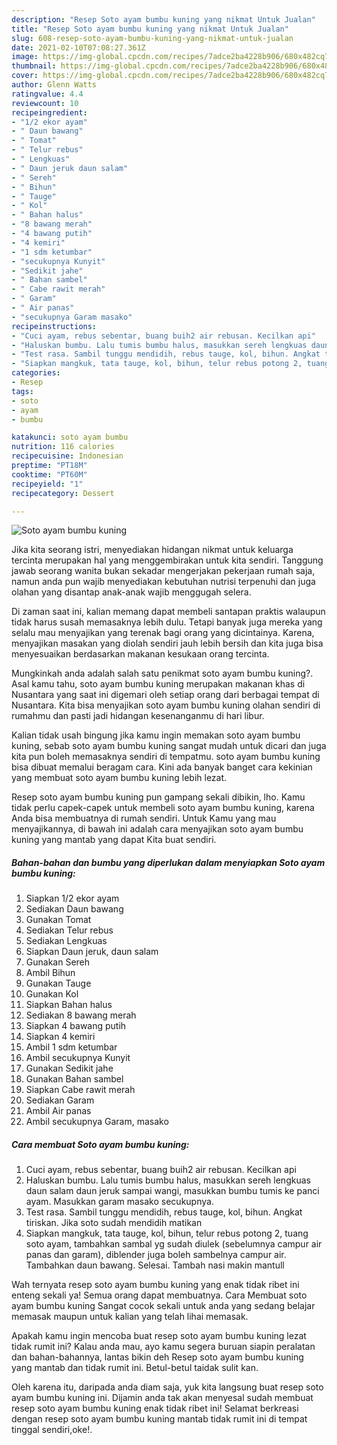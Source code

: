 ```yaml
---
description: "Resep Soto ayam bumbu kuning yang nikmat Untuk Jualan"
title: "Resep Soto ayam bumbu kuning yang nikmat Untuk Jualan"
slug: 608-resep-soto-ayam-bumbu-kuning-yang-nikmat-untuk-jualan
date: 2021-02-10T07:08:27.361Z
image: https://img-global.cpcdn.com/recipes/7adce2ba4228b906/680x482cq70/soto-ayam-bumbu-kuning-foto-resep-utama.jpg
thumbnail: https://img-global.cpcdn.com/recipes/7adce2ba4228b906/680x482cq70/soto-ayam-bumbu-kuning-foto-resep-utama.jpg
cover: https://img-global.cpcdn.com/recipes/7adce2ba4228b906/680x482cq70/soto-ayam-bumbu-kuning-foto-resep-utama.jpg
author: Glenn Watts
ratingvalue: 4.4
reviewcount: 10
recipeingredient:
- "1/2 ekor ayam"
- " Daun bawang"
- " Tomat"
- " Telur rebus"
- " Lengkuas"
- " Daun jeruk daun salam"
- " Sereh"
- " Bihun"
- " Tauge"
- " Kol"
- " Bahan halus"
- "8 bawang merah"
- "4 bawang putih"
- "4 kemiri"
- "1 sdm ketumbar"
- "secukupnya Kunyit"
- "Sedikit jahe"
- " Bahan sambel"
- " Cabe rawit merah"
- " Garam"
- " Air panas"
- "secukupnya Garam masako"
recipeinstructions:
- "Cuci ayam, rebus sebentar, buang buih2 air rebusan. Kecilkan api"
- "Haluskan bumbu. Lalu tumis bumbu halus, masukkan sereh lengkuas daun salam daun jeruk sampai wangi, masukkan bumbu tumis ke panci ayam. Masukkan garam masako secukupnya."
- "Test rasa. Sambil tunggu mendidih, rebus tauge, kol, bihun. Angkat tiriskan. Jika soto sudah mendidih matikan"
- "Siapkan mangkuk, tata tauge, kol, bihun, telur rebus potong 2, tuang soto ayam, tambahkan sambal yg sudah diulek (sebelumnya campur air panas dan garam), diblender juga boleh sambelnya campur air. Tambahkan daun bawang. Selesai. Tambah nasi makin mantull"
categories:
- Resep
tags:
- soto
- ayam
- bumbu

katakunci: soto ayam bumbu 
nutrition: 116 calories
recipecuisine: Indonesian
preptime: "PT18M"
cooktime: "PT60M"
recipeyield: "1"
recipecategory: Dessert

---
```



![Soto ayam bumbu kuning](https://img-global.cpcdn.com/recipes/7adce2ba4228b906/680x482cq70/soto-ayam-bumbu-kuning-foto-resep-utama.jpg)

Jika kita seorang istri, menyediakan hidangan nikmat untuk keluarga tercinta merupakan hal yang menggembirakan untuk kita sendiri. Tanggung jawab seorang  wanita bukan sekadar mengerjakan pekerjaan rumah saja, namun anda pun wajib menyediakan kebutuhan nutrisi terpenuhi dan juga olahan yang disantap anak-anak wajib menggugah selera.

Di zaman  saat ini, kalian memang dapat membeli santapan praktis walaupun tidak harus susah memasaknya lebih dulu. Tetapi banyak juga mereka yang selalu mau menyajikan yang terenak bagi orang yang dicintainya. Karena, menyajikan masakan yang diolah sendiri jauh lebih bersih dan kita juga bisa menyesuaikan berdasarkan makanan kesukaan orang tercinta. 



Mungkinkah anda adalah salah satu penikmat soto ayam bumbu kuning?. Asal kamu tahu, soto ayam bumbu kuning merupakan makanan khas di Nusantara yang saat ini digemari oleh setiap orang dari berbagai tempat di Nusantara. Kita bisa menyajikan soto ayam bumbu kuning olahan sendiri di rumahmu dan pasti jadi hidangan kesenanganmu di hari libur.

Kalian tidak usah bingung jika kamu ingin memakan soto ayam bumbu kuning, sebab soto ayam bumbu kuning sangat mudah untuk dicari dan juga kita pun boleh memasaknya sendiri di tempatmu. soto ayam bumbu kuning bisa dibuat memalui beragam cara. Kini ada banyak banget cara kekinian yang membuat soto ayam bumbu kuning lebih lezat.

Resep soto ayam bumbu kuning pun gampang sekali dibikin, lho. Kamu tidak perlu capek-capek untuk membeli soto ayam bumbu kuning, karena Anda bisa membuatnya di rumah sendiri. Untuk Kamu yang mau menyajikannya, di bawah ini adalah cara menyajikan soto ayam bumbu kuning yang mantab yang dapat Kita buat sendiri.

<!--inarticleads1-->

##### Bahan-bahan dan bumbu yang diperlukan dalam menyiapkan Soto ayam bumbu kuning:

1. Siapkan 1/2 ekor ayam
1. Sediakan  Daun bawang
1. Gunakan  Tomat
1. Sediakan  Telur rebus
1. Sediakan  Lengkuas
1. Siapkan  Daun jeruk, daun salam
1. Gunakan  Sereh
1. Ambil  Bihun
1. Gunakan  Tauge
1. Gunakan  Kol
1. Siapkan  Bahan halus
1. Sediakan 8 bawang merah
1. Siapkan 4 bawang putih
1. Siapkan 4 kemiri
1. Ambil 1 sdm ketumbar
1. Ambil secukupnya Kunyit
1. Gunakan Sedikit jahe
1. Gunakan  Bahan sambel
1. Siapkan  Cabe rawit merah
1. Sediakan  Garam
1. Ambil  Air panas
1. Ambil secukupnya Garam, masako




<!--inarticleads2-->

##### Cara membuat Soto ayam bumbu kuning:

1. Cuci ayam, rebus sebentar, buang buih2 air rebusan. Kecilkan api
1. Haluskan bumbu. Lalu tumis bumbu halus, masukkan sereh lengkuas daun salam daun jeruk sampai wangi, masukkan bumbu tumis ke panci ayam. Masukkan garam masako secukupnya.
1. Test rasa. Sambil tunggu mendidih, rebus tauge, kol, bihun. Angkat tiriskan. Jika soto sudah mendidih matikan
1. Siapkan mangkuk, tata tauge, kol, bihun, telur rebus potong 2, tuang soto ayam, tambahkan sambal yg sudah diulek (sebelumnya campur air panas dan garam), diblender juga boleh sambelnya campur air. Tambahkan daun bawang. Selesai. Tambah nasi makin mantull




Wah ternyata resep soto ayam bumbu kuning yang enak tidak ribet ini enteng sekali ya! Semua orang dapat membuatnya. Cara Membuat soto ayam bumbu kuning Sangat cocok sekali untuk anda yang sedang belajar memasak maupun untuk kalian yang telah lihai memasak.

Apakah kamu ingin mencoba buat resep soto ayam bumbu kuning lezat tidak rumit ini? Kalau anda mau, ayo kamu segera buruan siapin peralatan dan bahan-bahannya, lantas bikin deh Resep soto ayam bumbu kuning yang mantab dan tidak rumit ini. Betul-betul taidak sulit kan. 

Oleh karena itu, daripada anda diam saja, yuk kita langsung buat resep soto ayam bumbu kuning ini. Dijamin anda tak akan menyesal sudah membuat resep soto ayam bumbu kuning enak tidak ribet ini! Selamat berkreasi dengan resep soto ayam bumbu kuning mantab tidak rumit ini di tempat tinggal sendiri,oke!.

